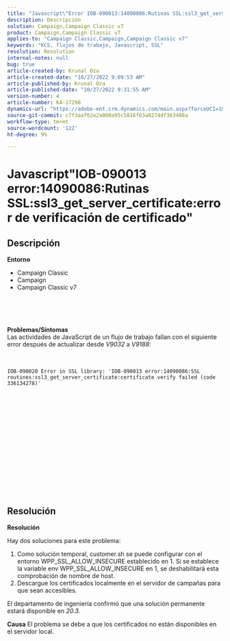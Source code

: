 ```yaml
---
title: "Javascript\"Error IOB-090013:14090086:Rutinas SSL:ssl3_get_server_certificate:error de verificación de certificado\""
description: Descripción
solution: Campaign,Campaign Classic v7
product: Campaign,Campaign Classic v7
applies-to: "Campaign Classic,Campaign,Campaign Classic v7"
keywords: "KCS, flujos de trabajo, Javascript, SSL"
resolution: Resolution
internal-notes: null
bug: true
article-created-by: Krunal Oza
article-created-date: "10/27/2022 9:09:53 AM"
article-published-by: Krunal Oza
article-published-date: "10/27/2022 9:31:55 AM"
version-number: 4
article-number: KA-17298
dynamics-url: "https://adobe-ent.crm.dynamics.com/main.aspx?forceUCI=1&pagetype=entityrecord&etn=knowledgearticle&id=c6f6931b-d755-ed11-bba2-6045bd006c82"
source-git-commit: c7f3aaf62e2a000a95c5816f63a8274df363488a
workflow-type: tm+mt
source-wordcount: '122'
ht-degree: 9%

---
```


# Javascript&quot;IOB-090013 error:14090086:Rutinas SSL:ssl3_get_server_certificate:error de verificación de certificado&quot;

## Descripción

<b>Entorno</b>
- Campaign Classic
- Campaign
- Campaign Classic v7

<br><br> <br><br><b>Problemas/Síntomas</b>
<br>Las actividades de JavaScript de un flujo de trabajo fallan con el siguiente error después de actualizar desde *V9032* a *V9188*: <br><br><br>

```
IOB-090020 Error in SSL library: 'IOB-090013 error:14090086:SSL routines:ssl3_get_server_certificate:certificate verify failed (code 336134278)'
```


<br> <br><br>
<br> <br><br> <br>

<br><br><br> <br><br> <br>

## Resolución


<b>Resolución</b>

Hay dos soluciones para este problema:
1. Como solución temporal, customer.sh se puede configurar con el entorno WPP_SSL_ALLOW_INSECURE establecido en 1. Si se establece la variable env WPP_SSL_ALLOW_INSECURE en 1, se deshabilitará esta comprobación de nombre de host. 
2. Descargue los certificados localmente en el servidor de campañas para que sean accesibles.

El departamento de ingeniería confirmó que una solución permanente estará disponible en *20.3.*



<b>Causa</b>
El problema se debe a que los certificados no están disponibles en el servidor local.
